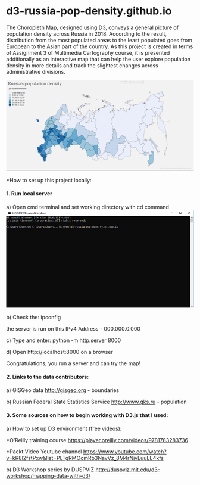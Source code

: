 # d3-russia-pop-density.github.io
The Choropleth Map, designed using D3, conveys a general picture of population density across Russia in 2018. According to the result, distribution from the most populated areas to the least populated goes from European to the Asian part of the country. As this project is created in terms of Assignment 3 of Multimedia Cartography course, it is presented additionally as an interactive map that can help the user explore population density in more details and track the slightest changes across administrative divisions.

<img src="readme/example.gif" />

  *How to set up this project locally:

#### 1. Run local server

  a) Open cmd terminal and set working directory with cd command
  <img src="readme/terminal.png" />

  b) Check the: ipconfig

  the server is run on this IPv4 Address - 000.000.0.000

  c) Type and enter: python -m http.server 8000

  d) Open http://localhost:8000 on a browser
  
  Congratulations, you run a server and can try the map!
  
  
  
#### 2. Links to the data contributors:

  a) GISGeo data http://gisgeo.org - boundaries

  b) Russian Federal State Statistics Service http://www.gks.ru - population
    


#### 3. Some sources on how to begin working with D3.js that I used:

  a) How to set up D3 environment (free videos):

  *O’Reilly training course
  https://player.oreilly.com/videos/9781783283736

  *Packt Video Youtube channel
  https://www.youtube.com/watch?v=kR8l2fstPxw&list=PLTgRMOcmRb3NavVz_8M4rNjvLuuLE4kfs

  b) D3 Workshop series by DUSPVIZ
  http://duspviz.mit.edu/d3-workshop/mapping-data-with-d3/
